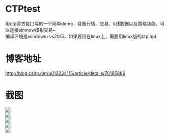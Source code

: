 # CTPtest
用ctp官方接口写的一个简单demo，具备行情、交易、k线数据以及策略功能，可以连接simnow模拟交易~<br>
编译环境是windows+vs2015，如果要用在linux上，需要用linux版的ctp api

# 博客地址
http://blog.csdn.net/u012234115/article/details/70195889

# 截图
![](http://img.blog.csdn.net/20170417215811398?watermark/2/text/aHR0cDovL2Jsb2cuY3Nkbi5uZXQvdTAxMjIzNDExNQ==/font/5a6L5L2T/fontsize/400/fill/I0JBQkFCMA==/dissolve/70/gravity/Center)<br/>
![](http://img.blog.csdn.net/20170418214637074?watermark/2/text/aHR0cDovL2Jsb2cuY3Nkbi5uZXQvdTAxMjIzNDExNQ==/font/5a6L5L2T/fontsize/400/fill/I0JBQkFCMA==/dissolve/70/gravity/Center)<br/>
![](http://img.blog.csdn.net/20170417215830533?watermark/2/text/aHR0cDovL2Jsb2cuY3Nkbi5uZXQvdTAxMjIzNDExNQ==/font/5a6L5L2T/fontsize/400/fill/I0JBQkFCMA==/dissolve/70/gravity/Center)<br/>
![](http://img.blog.csdn.net/20170418214714089?watermark/2/text/aHR0cDovL2Jsb2cuY3Nkbi5uZXQvdTAxMjIzNDExNQ==/font/5a6L5L2T/fontsize/400/fill/I0JBQkFCMA==/dissolve/70/gravity/Center)<br/>
![](http://img.blog.csdn.net/20170417215848789?watermark/2/text/aHR0cDovL2Jsb2cuY3Nkbi5uZXQvdTAxMjIzNDExNQ==/font/5a6L5L2T/fontsize/400/fill/I0JBQkFCMA==/dissolve/70/gravity/Center)
